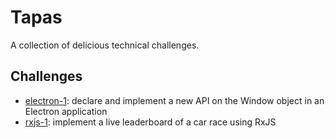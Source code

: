 # Tapas
A collection of delicious technical challenges.

## Challenges
- [electron-1](https://github.com/getstation/tapas/tree/master/electron-1): declare and implement a new API on the Window object in an Electron application
- [rxjs-1](https://github.com/getstation/tapas/tree/master/rxjs-1): implement a live leaderboard of a car race using RxJS
